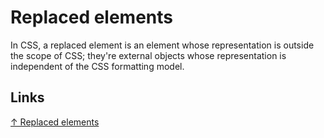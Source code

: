 # Replaced elements

In CSS, a replaced element is an element whose representation is outside the scope of CSS; they're external objects whose representation is independent of the CSS formatting model.

## Links

[↑ Replaced elements](https://developer.mozilla.org/en-US/docs/Web/CSS/Replaced_element)
